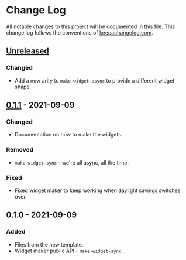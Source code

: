 # Change Log
All notable changes to this project will be documented in this file. This change log follows the conventions of [keepachangelog.com](http://keepachangelog.com/).

## [Unreleased]
### Changed
- Add a new arity to `make-widget-async` to provide a different widget shape.

## [0.1.1] - 2021-09-09
### Changed
- Documentation on how to make the widgets.

### Removed
- `make-widget-sync` - we're all async, all the time.

### Fixed
- Fixed widget maker to keep working when daylight savings switches over.

## 0.1.0 - 2021-09-09
### Added
- Files from the new template.
- Widget maker public API - `make-widget-sync`.

[Unreleased]: https://github.com/your-name/clojure_hospital_schemas/compare/0.1.1...HEAD
[0.1.1]: https://github.com/your-name/clojure_hospital_schemas/compare/0.1.0...0.1.1
